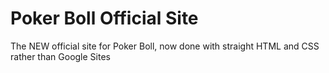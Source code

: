 # Poker Boll Official Site
 The NEW official site for Poker Boll, now done with straight HTML and CSS rather than Google Sites
